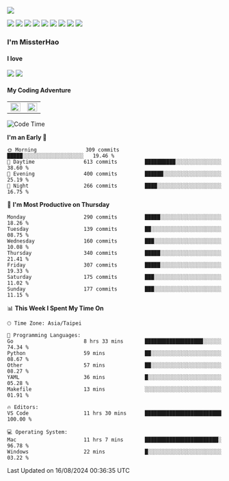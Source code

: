 ![](https://komarev.com/ghpvc/?username=MissterHao&color=ff69b4)

[![](https://img.shields.io/badge/Amazon%20AWS-%23232F3E?logo=amazon-aws&logoColor=white&style=for-the-badge)](https://aws.amazon.com/)
[![](https://img.shields.io/badge/Python-3776AB?style=for-the-badge&logo=python&logoColor=white)](https://www.djangoproject.com/)
[![](https://img.shields.io/badge/Django-092E20?style=for-the-badge&logo=django&logoColor=white)](https://www.python.org/)
[![](https://img.shields.io/badge/Rust-%23EB6400?style=for-the-badge&logo=rust&logoColor=white)](https://www.python.org/)
[![](https://img.shields.io/badge/Flask-23232F3E?style=for-the-badge&logo=flask&logoColor=white)](https://flask.palletsprojects.com/en/2.1.x/)
[![](https://img.shields.io/badge/go-%2300ADD8.svg?&style=for-the-badge&logo=go&logoColor=white)](https://golang.org/)
[![](https://img.shields.io/badge/javascript-%23F7DF1E.svg?&style=for-the-badge&logo=javascript&logoColor=black)](https://www.javascript.com/)
[![](https://img.shields.io/badge/mysql-%234479A1.svg?&style=for-the-badge&logo=mysql&logoColor=white)](https://www.mysql.com/)
[![](https://img.shields.io/badge/docker-%232496ED.svg?&style=for-the-badge&logo=docker&logoColor=white)](https://www.docker.com/)

### I'm MissterHao

#### I love  
![](https://img.shields.io/badge/Netflix-E50914?style=for-the-badge&logo=netflix&logoColor=white)
![](https://img.shields.io/badge/YouTube-FF0000?style=for-the-badge&logo=youtube&logoColor=white)

#### My Coding Adventure
<!-- Readme stats -->
<!-- https://github.com/anuraghazra/github-readme-stats -->
<table>
<tr>
    <td valign="top" width="50%">
    <img src="https://github-readme-stats.vercel.app/api?username=MissterHao&hide_border=true&show_icons=true&locale=en" align="left" style="width: 100%" />
    </td>
    <td valign="top" width="50%">
    <img src="https://github-readme-stats.vercel.app/api/top-langs?username=MissterHao&hide_border=true&show_icons=true&locale=en&layout=compact" align="left" style="width: 100%" />
    </td>
</tr>
</table>  


<!--START_SECTION:waka-->
![Code Time](http://img.shields.io/badge/Code%20Time-1%2C660%20hrs%2022%20mins-blue)

**I'm an Early 🐤** 

```text
🌞 Morning                309 commits         █████░░░░░░░░░░░░░░░░░░░░   19.46 % 
🌆 Daytime                613 commits         ██████████░░░░░░░░░░░░░░░   38.60 % 
🌃 Evening                400 commits         ██████░░░░░░░░░░░░░░░░░░░   25.19 % 
🌙 Night                  266 commits         ████░░░░░░░░░░░░░░░░░░░░░   16.75 % 
```
📅 **I'm Most Productive on Thursday** 

```text
Monday                   290 commits         █████░░░░░░░░░░░░░░░░░░░░   18.26 % 
Tuesday                  139 commits         ██░░░░░░░░░░░░░░░░░░░░░░░   08.75 % 
Wednesday                160 commits         ███░░░░░░░░░░░░░░░░░░░░░░   10.08 % 
Thursday                 340 commits         █████░░░░░░░░░░░░░░░░░░░░   21.41 % 
Friday                   307 commits         █████░░░░░░░░░░░░░░░░░░░░   19.33 % 
Saturday                 175 commits         ███░░░░░░░░░░░░░░░░░░░░░░   11.02 % 
Sunday                   177 commits         ███░░░░░░░░░░░░░░░░░░░░░░   11.15 % 
```


📊 **This Week I Spent My Time On** 

```text
🕑︎ Time Zone: Asia/Taipei

💬 Programming Languages: 
Go                       8 hrs 33 mins       ███████████████████░░░░░░   74.34 % 
Python                   59 mins             ██░░░░░░░░░░░░░░░░░░░░░░░   08.67 % 
Other                    57 mins             ██░░░░░░░░░░░░░░░░░░░░░░░   08.27 % 
YAML                     36 mins             █░░░░░░░░░░░░░░░░░░░░░░░░   05.28 % 
Makefile                 13 mins             ░░░░░░░░░░░░░░░░░░░░░░░░░   01.91 % 

🔥 Editors: 
VS Code                  11 hrs 30 mins      █████████████████████████   100.00 % 

💻 Operating System: 
Mac                      11 hrs 7 mins       ████████████████████████░   96.78 % 
Windows                  22 mins             █░░░░░░░░░░░░░░░░░░░░░░░░   03.22 % 
```


 Last Updated on 16/08/2024 00:36:35 UTC
<!--END_SECTION:waka-->

<!--
**MissterHao/MissterHao** is a ✨ _special_ ✨ repository because its `README.md` (this file) appears on your GitHub profile.

Here are some ideas to get you started:

- 🔭 I’m currently working on ...
- 🌱 I’m currently learning ...
- 👯 I’m looking to collaborate on ...
- 🤔 I’m looking for help with ...
- 💬 Ask me about ...
- 📫 How to reach me: ...
- 😄 Pronouns: ...
- ⚡ Fun fact: ...
-->

